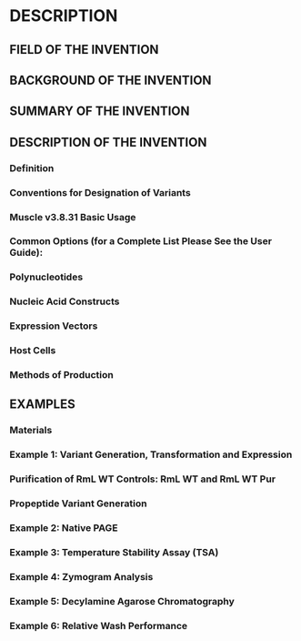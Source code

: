 # DESCRIPTION

## FIELD OF THE INVENTION

## BACKGROUND OF THE INVENTION

## SUMMARY OF THE INVENTION

## DESCRIPTION OF THE INVENTION

### Definition

### Conventions for Designation of Variants

### Muscle v3.8.31 Basic Usage

### Common Options (for a Complete List Please See the User Guide):

### Polynucleotides

### Nucleic Acid Constructs

### Expression Vectors

### Host Cells

### Methods of Production

## EXAMPLES

### Materials

### Example 1: Variant Generation, Transformation and Expression

### Purification of RmL WT Controls: RmL WT and RmL WT Pur

### Propeptide Variant Generation

### Example 2: Native PAGE

### Example 3: Temperature Stability Assay (TSA)

### Example 4: Zymogram Analysis

### Example 5: Decylamine Agarose Chromatography

### Example 6: Relative Wash Performance

